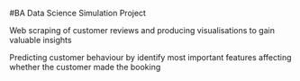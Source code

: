 #BA Data Science Simulation Project 

Web scraping of customer reviews and producing visualisations to gain valuable insights

Predicting customer behaviour by identify most important features affecting whether the customer made the booking
